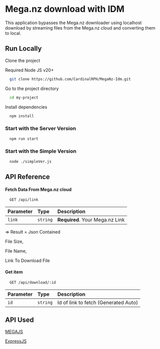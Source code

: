 
# Mega.nz download with IDM

This application bypasses the Mega.nz downloader using localhost download by streaming files from the Mega.nz cloud and converting them to local.


## Run Locally

Clone the project

Required Node JS v20+

```bash
  git clone https://github.com/CardinalRPH/MegaNz-Idm.git
```

Go to the project directory

```bash
  cd my-project
```

Install dependencies

```bash
  npm install
```

### Start with the Server Version

```bash
  npm run start
```
### Start with the Simple Version

```bash
  node ./simpleVer.js
```




## API Reference

#### Fetch Data From Mega.nz cloud

```http
  GET /api/link
```

| Parameter | Type     | Description                |
| :-------- | :------- | :------------------------- |
| `link` | `string` | **Required**. Your Mega.nz Link |

=> Result = Json Contained 

File Size,

File Name, 

Link To Download File

#### Get item

```http
  GET /api/download/:id
```

| Parameter | Type     | Description                       |
| :-------- | :------- | :-------------------------------- |
| `id`      | `string` | Id of link to fetch (Generated Auto) |


## API Used

[MEGAJS](https://mega.js.org/)

[ExpressJS](https://expressjs.com/)
